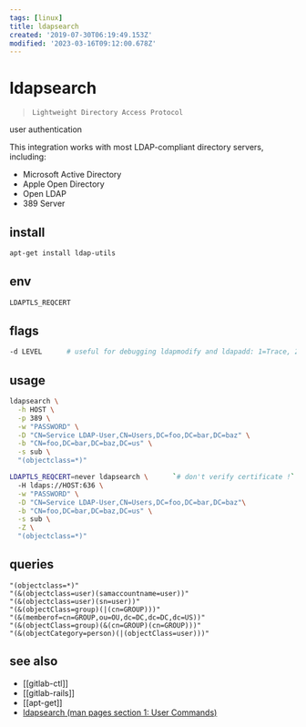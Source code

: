 ```yaml
---
tags: [linux]
title: ldapsearch
created: '2019-07-30T06:19:49.153Z'
modified: '2023-03-16T09:12:00.678Z'
---
```


# ldapsearch

> `Lightweight Directory Access Protocol`
 
user authentication

This integration works with most LDAP-compliant directory servers, including:

- Microsoft Active Directory
- Apple Open Directory
- Open LDAP
- 389 Server

## install

```sh
apt-get install ldap-utils
```

## env

```sh
LDAPTLS_REQCERT
```

## flags

```sh
-d LEVEL      # useful for debugging ldapmodify and ldapadd: 1=Trace, 2=Packets, 4=Arguments, 32=Filters, 128=ACL
```

## usage

```sh
ldapsearch \
  -h HOST \
  -p 389 \
  -w "PASSWORD" \
  -D "CN=Service LDAP-User,CN=Users,DC=foo,DC=bar,DC=baz" \
  -b "CN=foo,DC=bar,DC=baz,DC=us" \
  -s sub \
  "(objectclass=*)"

LDAPTLS_REQCERT=never ldapsearch \      `# don't verify certificate !`
  -H ldaps://HOST:636 \
  -w "PASSWORD" \
  -D "CN=Service LDAP-User,CN=Users,DC=foo,DC=bar,DC=baz"\
  -b "CN=foo,DC=bar,DC=baz,DC=us" \
  -s sub \
  -Z \
  "(objectclass=*)"
```

## queries

```
"(objectclass=*)"
"(&(objectclass=user)(samaccountname=user))"
"(&(objectclass=user)(sn=user))"
"(&(objectClass=group)(|(cn=GROUP)))"
"(&(memberof=cn=GROUP,ou=OU,dc=DC,dc=DC,dc=US))"
"(&(objectClass=group)(&(cn=GROUP)(cn=GROUP)))"
"(&(objectCategory=person)(|(objectClass=user)))"
```

## see also


- [[gitlab-ctl]]
- [[gitlab-rails]]
- [[apt-get]]
- [ldapsearch (man pages section 1: User Commands)](https://docs.oracle.com/cd/E19455-01/806-0624/6j9vek58u/index.html)
